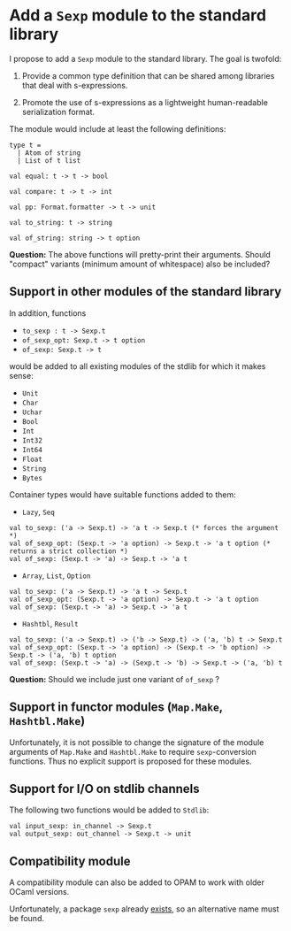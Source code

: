 # Add a `Sexp` module to the standard library

I propose to add a `Sexp` module to the standard library.
The goal is twofold:

1. Provide a common type definition that can be shared
   among libraries that deal with s-expressions.

2. Promote the use of s-expressions as a lightweight
   human-readable serialization format.

The module would include at least the following definitions:

```
type t =
  | Atom of string
  | List of t list

val equal: t -> t -> bool

val compare: t -> t -> int

val pp: Format.formatter -> t -> unit

val to_string: t -> string

val of_string: string -> t option
```

**Question:** The above functions will pretty-print their arguments.  Should
"compact" variants (minimum amount of whitespace) also be included?

## Support in other modules of the standard library

In addition, functions

- `to_sexp : t -> Sexp.t`
- `of_sexp_opt: Sexp.t -> t option`
- `of_sexp: Sexp.t -> t`

would be added to all existing modules of the stdlib for which it makes sense:

- `Unit`
- `Char`
- `Uchar`
- `Bool`
- `Int`
- `Int32`
- `Int64`
- `Float`
- `String`
- `Bytes`

Container types would have suitable functions added to them:

- `Lazy`, `Seq`

```
val to_sexp: ('a -> Sexp.t) -> 'a t -> Sexp.t (* forces the argument *)
val of_sexp_opt: (Sexp.t -> 'a option) -> Sexp.t -> 'a t option (* returns a strict collection *)
val of_sexp: (Sexp.t -> 'a) -> Sexp.t -> 'a t
```

- `Array`, `List`, `Option`

```
val to_sexp: ('a -> Sexp.t) -> 'a t -> Sexp.t
val of_sexp_opt: (Sexp.t -> 'a option) -> Sexp.t -> 'a t option
val of_sexp: (Sexp.t -> 'a) -> Sexp.t -> 'a t
```

- `Hashtbl`, `Result`

```
val to_sexp: ('a -> Sexp.t) -> ('b -> Sexp.t) -> ('a, 'b) t -> Sexp.t
val of_sexp_opt: (Sexp.t -> 'a option) -> (Sexp.t -> 'b option) -> Sexp.t -> ('a, 'b) t option
val of_sexp: (Sexp.t -> 'a) -> (Sexp.t -> 'b) -> Sexp.t -> ('a, 'b) t
```

**Question:** Should we include just one variant of `of_sexp` ?

## Support in functor modules (`Map.Make`, `Hashtbl.Make`)

Unfortunately, it is not possible to change the signature of the module
arguments of `Map.Make` and `Hashtbl.Make` to require `sexp`-conversion
functions. Thus no explicit support is proposed for these modules.

## Support for I/O on stdlib channels

The following two functions would be added to `Stdlib`:

```
val input_sexp: in_channel -> Sexp.t
val output_sexp: out_channel -> Sexp.t -> unit
```

## Compatibility module

A compatibility module can also be added to OPAM to work with older OCaml
versions.

Unfortunately, a package `sexp` already
[exists](https://github.com/janestreet/sexp), so an alternative name must be
found.
